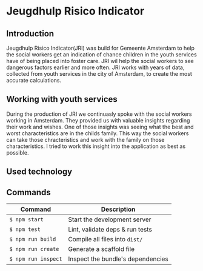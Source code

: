 # Jeugdhulp Risico Indicator

## Introduction
Jeugdhulp Risico Indicator(JRI) was build for Gemeente Amsterdam to help the social workers get an indication of chance children in the youth services have of being placed into foster care. JRI wil help the social workers to see dangerous factors earlier and more often. JRI works with years of data, collected from youth services in the city of Amsterdam, to create the most accurate calculations.

## Working with youth services
During the production of JRI we continuasly spoke with the social workers working in Amsterdam. They provided us with valuable insights regarding their work and wishes. One of those insights was seeing what the best and worst characteristics are in the childs family. This way the social workers can take those chracteristics and work with the family on those characteristics. I tried to work this insight into the application as best as possible.

## Used technology


## Commands
Command                | Description                                      |
-----------------------|--------------------------------------------------|
`$ npm start`          | Start the development server
`$ npm test`           | Lint, validate deps & run tests
`$ npm run build`      | Compile all files into `dist/`
`$ npm run create`     | Generate a scaffold file
`$ npm run inspect`    | Inspect the bundle's dependencies
